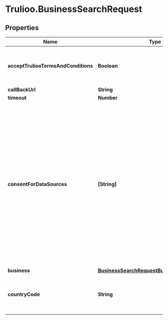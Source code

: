 # Trulioo.BusinessSearchRequest

## Properties

Name | Type | Description | Notes
------------ | ------------- | ------------- | -------------
**acceptTruliooTermsAndConditions** | **Boolean** | Indicate that Trulioo terms and conditions are accepted | [optional] 
**callBackUrl** | **String** |  | [optional] 
**timeout** | **Number** |  | [optional] 
**consentForDataSources** | **[String]** | Some datasources required your customer provide consent to access them.  Set that the customer has provided consent for each  datasource that requires one.  If consent is not provided the datasource will not be queried. | [optional] 
**business** | [**BusinessSearchRequestBusinessSearchModel**](BusinessSearchRequestBusinessSearchModel.md) |  | [optional] 
**countryCode** | **String** | The country code for which the verification needs to be performed. | 


